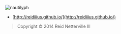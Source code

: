 ![nautilyph](https://raw.github.com/reidiiius/reidiiius.github.io/master/images/nautilyph.PNG)

 - [http://reidiiius.github.io/](http://reidiiius.github.io/)

> Copyright &#169; 2014 Reid Netterville III

